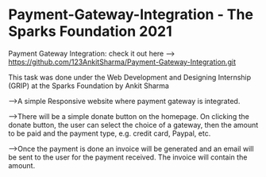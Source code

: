 # Payment-Gateway-Integration - The Sparks Foundation 2021


Payment Gateway Integration: check it out here --> https://github.com/123AnkitSharma/Payment-Gateway-Integration.git

This task was done under the Web Development and Designing Internship (GRIP) at the Sparks Foundation by Ankit Sharma

-->A simple Responsive website where payment gateway is integrated.

-->There will be a simple donate button on the homepage. On clicking the donate button, the user can select the choice of a gateway, then the amount to be paid and the payment     type, e.g. credit card, Paypal, etc.

-->Once the payment is done an invoice will be generated and an email will be sent to the user for the payment received. The invoice will contain the amount.
